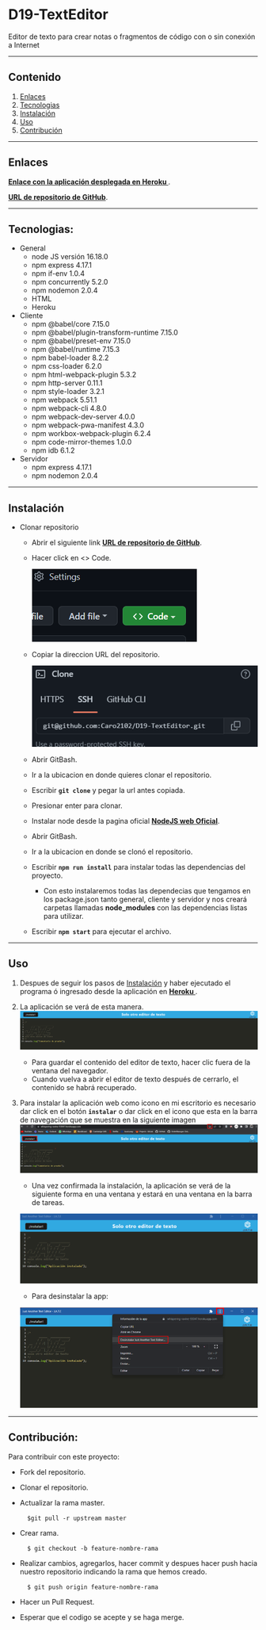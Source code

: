 # D19-TextEditor
Editor de texto para crear notas o fragmentos de código con o sin conexión a Internet


---
  ## Contenido
  1. [Enlaces](#enlaces)
  2. [Tecnologias](#tecnologias)
  3. [Instalación](#instalación)
  4. [Uso](#uso)
  5. [Contribución](#contribución)
  
---
## Enlaces

**[Enlace con la aplicación desplegada en Heroku ](https://whispering-ravine-93047.herokuapp.com/  "click")**.

**[URL de repositorio de GitHub](https://github.com/Caro2102/D19-TextEditor "click")**.


---
## Tecnologias:
- General
    - node JS versión 16.18.0
    - npm express 4.17.1
    - npm if-env 1.0.4
    - npm concurrently 5.2.0
    - npm nodemon 2.0.4
    - HTML
    - Heroku
- Cliente
    - npm @babel/core 7.15.0
    - npm @babel/plugin-transform-runtime 7.15.0
    - npm @babel/preset-env 7.15.0
    - npm @babel/runtime 7.15.3
    - npm babel-loader 8.2.2
    - npm css-loader 6.2.0
    - npm html-webpack-plugin 5.3.2
    - npm http-server 0.11.1
    - npm style-loader 3.2.1
    - npm webpack 5.51.1
    - npm webpack-cli 4.8.0
    - npm webpack-dev-server 4.0.0
    - npm webpack-pwa-manifest 4.3.0
    - npm workbox-webpack-plugin 6.2.4
    - npm code-mirror-themes 1.0.0
    - npm idb 6.1.2
- Servidor
    - npm express 4.17.1
    - npm nodemon 2.0.4


---
  ## Instalación
- Clonar repositorio
    - Abrir el siguiente link **[URL de repositorio de GitHub](https://github.com/Caro2102/D19-TextEditor "click")**.
    - Hacer click en <> Code.

        ![Captura de pantalla para clonar repositorio](./Images/clone-repo.png)
    - Copiar la direccion URL del repositorio.

        ![Captura de pantalla para copiar direccion URL del repositorio](./Images/cloneURL.png)
    - Abrir GitBash.
    - Ir a la ubicacion en donde quieres clonar el repositorio.
    - Escribir **`git clone`** y pegar la url antes copiada.
    - Presionar enter para clonar.
    - Instalar node desde la pagina oficial **[NodeJS web Oficial](https://nodejs.org/es/ "click")**.
    - Abrir GitBash.
    - Ir a la ubicacion en donde se clonó el repositorio.
    - Escribir **`npm run install`** para instalar todas las dependencias del proyecto.
        - Con esto instalaremos todas las dependecias que tengamos en los package.json tanto general, cliente y servidor y nos creará carpetas llamadas **node_modules** con las dependencias listas para utilizar.
    - Escribir **`npm start`** para ejecutar el archivo.

---
## Uso
1. Despues de seguir los pasos de [Instalación](#instalación) y haber ejecutado el programa ó ingresado desde la aplicación en **[Heroku ](https://whispering-ravine-93047.herokuapp.com/  "click")**.
2. La aplicación se verá de esta manera.
    ![Captura de pantalla de la aplicación](./Images/Aplicacion.png)

    - Para guardar el contenido del editor de texto, hacer clic fuera de la ventana del navegador.
    - Cuando vuelva a abrir el editor de texto después de cerrarlo, el contenido se habrá recuperado.
3. Para instalar la aplicación web como icono en mi escritorio es necesario dar click en el botón **`instalar`** o dar click en el icono que esta en la barra de navegación que se muestra en la siguiente imagen
    ![Captura de pantalla del botón para instalar aplicación](./Images/Instalar.png)
    
    - Una vez confirmada la instalación, la aplicación se verá de la siguiente forma en una ventana y estará en una ventana en la barra de tareas.

    ![Captura de pantalla de la aplicación instalada](./Images/appInstalada.png)

    - Para desinstalar la app:

    ![Captura de pantalla para desinstalar la aplicación](./Images/desinstalarApp.png)


---
## Contribución:
    
  Para contribuir con este proyecto:
- Fork del repositorio.
- Clonar el  repositorio.
- Actualizar la rama master.

        $git pull -r upstream master
- Crear rama.

        $ git checkout -b feature-nombre-rama
- Realizar cambios, agregarlos, hacer commit y despues hacer push hacia nuestro repositorio indicando la rama que hemos creado.

        $ git push origin feature-nombre-rama
- Hacer un Pull Request.
- Esperar que el codigo se acepte y se haga merge.


